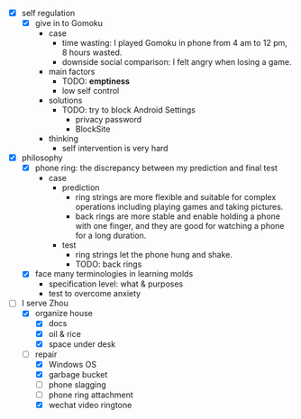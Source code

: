 - [x] self regulation
    - [x] give in to Gomoku
        - case
            - time wasting: I played Gomoku in phone from 4 am to 12 pm, 8 hours wasted.
            - downside social comparison: I felt angry when losing a game.
        - main factors
            - TODO: **emptiness**
            - low self control
        - solutions
            - TODO: try to block Android Settings
                - privacy password
                - BlockSite
        - thinking
            - self intervention is very hard
- [x] philosophy
    - [x] phone ring: the discrepancy between my prediction and final test
        - case
            - prediction
                - ring strings are more flexible and suitable for complex operations including playing games and taking pictures.
                - back rings are more stable and enable holding a phone with one finger, and they are good for watching a phone for a long duration.
            - test
                - ring strings let the phone hung and shake.
                - TODO: back rings
    - [x] face many terminologies in learning molds
        - specification level: what & purposes
        - test to overcome anxiety
- [ ] I serve Zhou
    - [x] organize house
        - [x] docs
        - [x] oil & rice
        - [x] space under desk
    - [ ] repair
        - [x] Windows OS
        - [x] garbage bucket
        - [ ] phone slagging
        - [ ] phone ring attachment
        - [x] wechat video ringtone